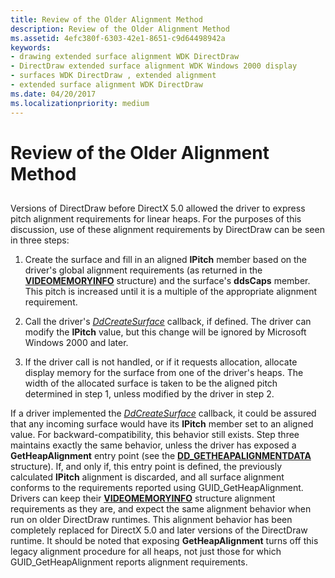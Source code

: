 ```yaml
---
title: Review of the Older Alignment Method
description: Review of the Older Alignment Method
ms.assetid: 4efc380f-6303-42e1-8651-c9d64498942a
keywords:
- drawing extended surface alignment WDK DirectDraw
- DirectDraw extended surface alignment WDK Windows 2000 display
- surfaces WDK DirectDraw , extended alignment
- extended surface alignment WDK DirectDraw
ms.date: 04/20/2017
ms.localizationpriority: medium
---
```


# Review of the Older Alignment Method


## <span id="ddk_review_of_the_older_alignment_method_gg"></span><span id="DDK_REVIEW_OF_THE_OLDER_ALIGNMENT_METHOD_GG"></span>


Versions of DirectDraw before DirectX 5.0 allowed the driver to express pitch alignment requirements for linear heaps. For the purposes of this discussion, use of these alignment requirements by DirectDraw can be seen in three steps:

1.  Create the surface and fill in an aligned **lPitch** member based on the driver's global alignment requirements (as returned in the [**VIDEOMEMORYINFO**](https://msdn.microsoft.com/library/windows/hardware/ff570172) structure) and the surface's **ddsCaps** member. This pitch is increased until it is a multiple of the appropriate alignment requirement.

2.  Call the driver's [*DdCreateSurface*](https://msdn.microsoft.com/library/windows/hardware/ff549263) callback, if defined. The driver can modify the **lPitch** value, but this change will be ignored by Microsoft Windows 2000 and later.

3.  If the driver call is not handled, or if it requests allocation, allocate display memory for the surface from one of the driver's heaps. The width of the allocated surface is taken to be the aligned pitch determined in step 1, unless modified by the driver in step 2.

If a driver implemented the [*DdCreateSurface*](https://msdn.microsoft.com/library/windows/hardware/ff549263) callback, it could be assured that any incoming surface would have its **lPitch** member set to an aligned value. For backward-compatibility, this behavior still exists. Step three maintains exactly the same behavior, unless the driver has exposed a **GetHeapAlignment** entry point (see the [**DD\_GETHEAPALIGNMENTDATA**](https://msdn.microsoft.com/library/windows/hardware/ff551572) structure). If, and only if, this entry point is defined, the previously calculated **lPitch** alignment is discarded, and all surface alignment conforms to the requirements reported using GUID\_GetHeapAlignment. Drivers can keep their [**VIDEOMEMORYINFO**](https://msdn.microsoft.com/library/windows/hardware/ff570172) structure alignment requirements as they are, and expect the same alignment behavior when run on older DirectDraw runtimes. This alignment behavior has been completely replaced for DirectX 5.0 and later versions of the DirectDraw runtime. It should be noted that exposing **GetHeapAlignment** turns off this legacy alignment procedure for all heaps, not just those for which GUID\_GetHeapAlignment reports alignment requirements.

 

 





